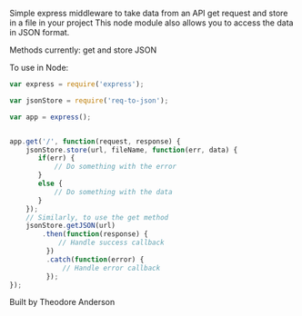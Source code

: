 
Simple express middleware to take data from an API get request and store in a file in your project
This node module also allows you to access the data in JSON format.

Methods currently: get and store JSON

To use in Node:

```js
var express = require('express');

var jsonStore = require('req-to-json');

var app = express();


app.get('/', function(request, response) {
	jsonStore.store(url, fileName, function(err, data) {
       if(err) {
           // Do something with the error
       }
       else {
           // Do something with the data
       }
    });
    // Similarly, to use the get method 
    jsonStore.getJSON(url)
        .then(function(response) {
            // Handle success callback
         })
         .catch(function(error) {
             // Handle error callback
         });
});
```

Built by Theodore Anderson